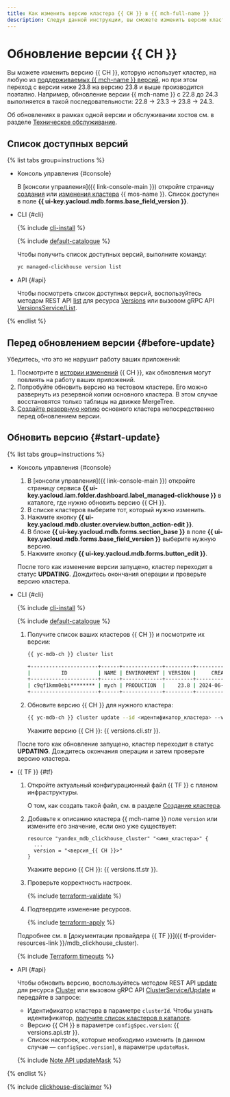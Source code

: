 ```yaml
---
title: Как изменить версию кластера {{ CH }} в {{ mch-full-name }}
description: Следуя данной инструкции, вы сможете изменить версию кластера {{ CH }}.
---
```


# Обновление версии {{ CH }}

Вы можете изменить версию {{ CH }}, которую использует кластер, на любую из [поддерживаемых {{ mch-name }} версий](../concepts/update-policy.md#versioning-policy), но при этом переход с версии ниже 23.8 на версию 23.8 и выше производится поэтапно. Например, обновление версии {{ mch-name }} c 22.8 до 24.3 выполняется в такой последовательности: 22.8 → 23.3 → 23.8 → 24.3.

Об обновлениях в рамках одной версии и обслуживании хостов см. в разделе [Техническое обслуживание](../concepts/maintenance.md).

## Список доступных версий

{% list tabs group=instructions %}

- Консоль управления {#console}

    В [консоли управления]({{ link-console-main }}) откройте страницу [создания](cluster-create.md) или [изменения кластера](update.md) {{ mos-name }}. Список доступен в поле **{{ ui-key.yacloud.mdb.forms.base_field_version }}**.

- CLI {#cli}

    {% include [cli-install](../../_includes/cli-install.md) %}

    {% include [default-catalogue](../../_includes/default-catalogue.md) %}

    Чтобы получить список доступных версий, выполните команду:

    ```bash
    yc managed-clickhouse version list
    ```

- API {#api}

    Чтобы посмотреть список доступных версий, воспользуйтесь методом REST API [list](../api-ref/Versions/list.md) для ресурса [Versions](../api-ref/Versions/index.md) или вызовом gRPC API [VersionsService/List](../api-ref/grpc/versions_service.md#List).

{% endlist %}

## Перед обновлением версии {#before-update}

Убедитесь, что это не нарушит работу ваших приложений:

1. Посмотрите в [истории изменений](https://clickhouse.com/docs/category/changelog) {{ CH }}, как обновления могут повлиять на работу ваших приложений.
1. Попробуйте обновить версию на тестовом кластере. Его можно развернуть из резервной копии основного кластера. В этом случае восстановятся только таблицы на движке MergeTree.
1. [Создайте резервную копию](cluster-backups.md) основного кластера непосредственно перед обновлением версии.

## Обновить версию {#start-update}

{% list tabs group=instructions %}

- Консоль управления {#console}

    1. В [консоли управления]({{ link-console-main }}) откройте страницу сервиса **{{ ui-key.yacloud.iam.folder.dashboard.label_managed-clickhouse }}** в каталоге, где нужно обновить версию {{ CH }}.
    1. В списке кластеров выберите тот, который нужно изменить.
    1. Нажмите кнопку **{{ ui-key.yacloud.mdb.cluster.overview.button_action-edit }}**.
    1. В блоке **{{ ui-key.yacloud.mdb.forms.section_base }}** в поле **{{ ui-key.yacloud.mdb.forms.base_field_version }}** выберите нужную версию.
    1. Нажмите кнопку **{{ ui-key.yacloud.mdb.forms.button_edit }}**.

    После того как изменение версии запущено, кластер переходит в статус **UPDATING**. Дождитесь окончания операции и проверьте версию кластера.

- CLI {#cli}

    {% include [cli-install](../../_includes/cli-install.md) %}

    {% include [default-catalogue](../../_includes/default-catalogue.md) %}

    1. Получите список ваших кластеров {{ CH }} и посмотрите их версии:

        ```bash
        {{ yc-mdb-ch }} cluster list

        +----------------------+------+-------------+---------+---------------------+--------+---------+
        |          ID          | NAME | ENVIRONMENT | VERSION |     CREATED AT      | HEALTH | STATUS  |
        +----------------------+------+-------------+---------+---------------------+--------+---------+
        | c9qf1kmm0ebi******** | mych | PRODUCTION  |    23.8 | 2024-06-06 10:23:22 | ALIVE  | RUNNING |
        +----------------------+------+-------------+---------+---------------------+--------+---------+
        ```

    1. Обновите версию {{ CH }} для нужного кластера:

        ```bash
        {{ yc-mdb-ch }} cluster update --id <идентификатор_кластера> --version <версия_{{ CH }}>
        ```

        Укажите версию {{ CH }}: {{ versions.cli.str }}.

    После того как обновление запущено, кластер переходит в статус **UPDATING**. Дождитесь окончания операции и затем проверьте версию кластера.

- {{ TF }} {#tf}

    1. Откройте актуальный конфигурационный файл {{ TF }} с планом инфраструктуры.

        О том, как создать такой файл, см. в разделе [Создание кластера](cluster-create.md).

    1. Добавьте к описанию кластера {{ mch-name }} поле `version` или измените его значение, если оно уже существует:

        ```hcl
        resource "yandex_mdb_clickhouse_cluster" "<имя_кластера>" {
          ...
          version = "<версия_{{ CH }}>"
        }
        ```

        Укажите версию {{ CH }}: {{ versions.tf.str }}.

    1. Проверьте корректность настроек.

        {% include [terraform-validate](../../_includes/mdb/terraform/validate.md) %}

    1. Подтвердите изменение ресурсов.

        {% include [terraform-apply](../../_includes/mdb/terraform/apply.md) %}

    Подробнее см. в [документации провайдера {{ TF }}]({{ tf-provider-resources-link }}/mdb_clickhouse_cluster).

    {% include [Terraform timeouts](../../_includes/mdb/mch/terraform/timeouts.md) %}

- API {#api}

    Чтобы обновить версию, воспользуйтесь методом REST API [update](../api-ref/Cluster/update.md) для ресурса [Cluster](../api-ref/Cluster/index.md) или вызовом gRPC API [ClusterService/Update](../api-ref/grpc/cluster_service.md#Update) и передайте в запросе:

    * Идентификатор кластера в параметре `clusterId`. Чтобы узнать идентификатор, [получите список кластеров в каталоге](./cluster-list.md#list-clusters).
    * Версию {{ CH }} в параметре `configSpec.version`: {{ versions.api.str }}.
    * Список настроек, которые необходимо изменить (в данном случае — `configSpec.version`), в параметре `updateMask`.

    {% include [Note API updateMask](../../_includes/note-api-updatemask.md) %}

{% endlist %}

{% include [clickhouse-disclaimer](../../_includes/clickhouse-disclaimer.md) %}
